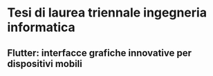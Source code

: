 # Tesi di laurea triennale ingegneria informatica

## Flutter: interfacce grafiche innovative per dispositivi mobili
